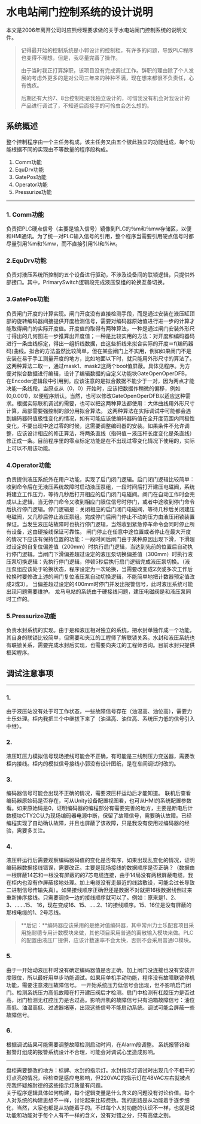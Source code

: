 # 水电站闸门控制系统的设计说明

本文是2006年离开公司时应熊经理要求做的关于水电站闸门控制系统的说明文件。

>   记得最开始的控制系统是小郭设计的控制柜，有许多的问题，导致PLC程序也变得不理想，但是，我尽量完善了操作。  
>
>   由于当时我正打算辞职，该项目没有完成调试工作。辞职的理由除了个人发展的考虑外更多的是对公司三年来的种种不满，现在想来都很不负责任，心有愧疚。  
>
>   后期还有大约7、8台控制柜是我独立设计的，可惜我没有机会对我设计的产品进行调试了，不知道后面接手的可怜虫会怎么想的。 

## 系统概述

整个控制程序由一个主任务构成，该主任务又由五个彼此独立的功能组成，每个功能根据不同的实现由不等数量的程序段构成。  

1.  Comm功能  
2.  EquDrv功能  
3.  GatePos功能  
4.  Operator功能  
5.  Pressurize功能

***
### 1. Comm功能  
负责把PLC硬点信号（主要是输入信号）镜像到PLC的％m和％mw存储区，以便和HMI通讯。为了统一对PLC输入信号的引用，整个程序当需要引用硬点信号时都尽量引用%m和%mw，而不直接引用%I和%iw。

### 2.EquDrv功能
负责对液压系统所控制的五个设备进行驱动，不涉及设备间的联锁逻辑，只提供外部接口。其中，PrimarySwitch逻辑段完成液压泵组的轮换互备切换。

### 3.GatePos功能
负责闸门开度的计算实现。闸门开度没有直接检测手段，而是通过安装在液压缸顶部的旋转编码器间接提供开度检测信号，需要对编码器原始值进行进一步的计算才能取得闸门的实际开度值。开度值的取得有两种算法，一种是通过闸门安装外形尺寸得出的几何图进一步推算出开度值；一种是比较实用的方法：对开度和编码器码进行一条曲线标定，得出一组折线数据，由这些折线来拟合实际的开度＝f(编码器码)曲线。拟合的方法虽然比较简单，但在某些闸门上不实用，例如如果闸门不是安装在易于手工测量开度的地方，比如地面以下时，就只能用外形尺寸的算法了。这两种算法二取一，通过mask1、mask2这两个bool值屏蔽。具体见程序。为方便对拟合数据进行编辑，设计了编辑数据的自定义功能块GateOpenOperDFB，在Encoder逻辑段中引用到。应该注意的是拟合数据不能少于一对，因为两点才能决能一条线段。当原点从（0，0）开始时，应该把数据作稍微的偏移，例如(0,0.001)，以便程序辨认。当然，也可以修改GateOpenOperDFB以适应这种需求。根据实际联机调试的需要，也可以把这两种算法都使用：大体曲线用外形尺寸计算，局部需要强控制的部分用拟合算法。   这两种算法在实际调试中可能都会遇到编码器码值极性变化的情况，如有可能应该使编码器码值在全开度范围内同极性变化，不要出现中途过零的时候，这需要调整编码器的安装。如果条件不允许调整，应该设计相应的修正算法，将两条直线（指码值－液压杆长度变化是条直线）修正成一条。目前程序里的零点标定功能是在不出现过零变化情况下使用的，实际上可以不用该功能。

### 4.Operator功能
负责提供液压系统外在用户功能，实现了启门闭门逻辑。启门闭门逻辑比较简单：收到命令后在无液压系统故障时启动液压泵组，一段时间后打开建压电磁阀，系统将建立工作压力，等待几秒后打开相应的启门闭门电磁阀。闸门在自动工作时会完成以上逻辑，当无停门命令又收到相应门限位信号时停门，或者中途收到停门命令后执行停门逻辑。停门逻辑是：关闭相应的启门闭门电磁阀，等待几秒后关闭建压电磁阀，又几秒后停止液压泵组。完成停门后闸门停止不动的压力由液压闭锁装置保证。当发生液压站故障时也执行停门逻辑，当然收到紧急停车命令会同时停止所有设备，这由硬接线保证可靠性。    闸门停止在任意中途位置或者停止在最大开度的情况下应该有保持位置的功能：一段时间后闸门由于某种原因出现下滑，下滑超过设定的自复位偏差值（200mm）时执行启门逻辑，当达到先前的位置后自动执行停门逻辑。当闸门下滑偏差超过设定的液压泵切换偏差值（300mm）时执行液压泵切换逻辑：先执行停门逻辑，停顿5秒后执行启门逻辑完成液压泵切换。（液压泵组应该处于轮换状态，程序设定为一次轮换，当需要改变成2次或多次工作后轮换时要修改上述的闸门复位液压泵自动切换逻辑，不能简单地把计数器预定值改成2或3）。  当偏差超过设定的400mm时停门并发出报警信号，此时液压系统可能出现问题需要维护。      龙马电站的系统由于硬接线问题，建压电磁阀是和液压泵同时工作的。

### 5.Pressurize功能
负责水封系统的实现。由于是和液压相对独立的系统，把水封单独作成一个功能，其自身的联锁比较简单，但需要和夹江的工程师了解联锁关系。水封和液压系统也有联锁关系，需要完成水封后实现，也需要向夹江的工程师咨询。目前水封只提供框架程序。

## 调试注意事项

***
### 1.
由于液压站没有处于可工作状态，一些故障信号存在（油温高、油位高），需要力士乐处理。柜内我把三个中继拔下来了（油温高、油位高、系统压力低的信号引入中继）。

### 2.
液压缸压力模拟信号现场接线可能会不正确，有可能是三线制压力变送器，需要改柜内接线。柜内的模拟信号接线小郭没有设计图纸，是在车间调试时改的。

### 3.
编码器信号可能会出现不正确的情况，需要液压杆运动后才能知道。  联机后查看编码器原始码是否存在，可从Unity设备配置视图看，也可从HMI的系统配置参数看。如果原始码是0，证明编码器的编程部分有需要完善的地方，主要是断电后计数模块CTY2C认为现场编码器电源中断，保留了故障信号，需要确认故障。已经编程实现了自动确认故障，并且也屏蔽了该故障，只是我没有使用过编码器的经验，需要多关注。

### 4.
液压杆运行后需要观察编码器码值的变化是否有序，如果出现乱变化的情况，证明编码器数据接线错误，需要改正。主要是现场接线的数据顺序是否正确？（数据由一根屏蔽14芯和一根没有屏蔽的的7芯电缆连接，由于14局没有两根屏蔽电缆，我在柜内也没有作屏蔽接地处理。加上电缆没有走最近的线路敷设，可能会过长导致二进制信号传输失真）。如果接线顺序正确但还是数据不对就把16根数据线倒过来重新排序接线。只需要调换一边的接线顺序就可以了。例如：原来是1、2、3、…….15、	16，现在变成16、15、…..2、1的接线顺序。15、16位是没有屏蔽的那根电缆的1、2号芯线。

>**后记：**编码器应该采用的是绝对值编码器，其中常州力士乐配套项目采用施耐德专用计数模块来做，其他项目采用普通的离散输入模块来做。PLC的配置由液压厂提供，应该计数速率不会太快，否则不会采用普通IO模块。

### 5.
由于一开始动液压杆时没有确定编码器值是否正确，加上闸门没连接也没有安装开度限位，所以最好用单步功能调试。如果用单机手动功能，程序没有故障联锁停机功能，需要注意液压故障信号。   一开始系统压力低信号会出现，但不影响启门闭门。检测系统压力高低故障在打开建压阀后才检测。启门中检测有杠腔压力是否过高，闭门检测无杠腔压力是否过高。影响开机的故障信号只有油箱故障信号：油位高低、油温高低、过滤器堵塞，出现这些信号不能启动系统。调试可能会屏蔽一些故障信号。

### 6.
根据调试结果可能需要调整故障检测启动时间，在Alarm段调整。  系统报警铃和报警灯组成的报警系统设计不合理，可能会对调试心里造成影响。   

***
盘柜需要整改的地方：标牌、水封的指示灯。水封指示灯调试时出现几个不相干的灯点亮的情况，经检查是感应电影响，但220VAC的指示灯在48VAC左右就被点亮我怀疑施耐德的这些指示灯质量有问题。  
关于程序逻辑具体如何构建，每个逻辑变量是什么含义的问题没有讨论价值。每个人对系统的构建思想不一样，讨论起来比较费劲。我的思路是从功能着手逐步细化，当然，大家也都是从功能着手的。不过每个人对功能的认识不一样，也就是说功能和功能对于每个人有不一样的含义，没有对错之分，只有高低之别。